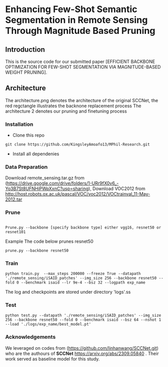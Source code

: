 # Enhancing Few-Shot Semantic Segmentation in Remote Sensing Through Magnitude Based Pruning


Introduction
------------
This is the source code for our submitted paper [EFFICIENT BACKBONE OPTIMIZATION FOR FEW-SHOT SEGMENTATION VIA MAGNITUDE-BASED WEIGHT PRUNING].

Architecture
------------
The architecture.png denotes the architecture of the original SCCNet, the red regctangle illustrates the backnone replacement process
The architecture 2 denotes our pruning and finetuning process

### Installation

* Clone this repo

```
git clone https://github.com/KingsleyAmoafo13/MPhil-Research.git
```
* Install all dependenies

### Data Preparation

Download remote_sensing.tar.gz from (https://drive.google.com/drive/folders/1-URr9fX0v6_-Yo3B7St8UFNHiPWpXxnC?usp=sharing), 
Download VOC2012 from http://host.robots.ox.ac.uk/pascal/VOC/voc2012/VOCtrainval_11-May-2012.tar


### Prune
```

Prune.py --backbone [specify backbone type] either vgg16, resnet50 or resnet101 

```
Example
The code below prunes resnet50

```
prune.py --backbone resnet50
```

### Train

```
python train.py  --max_steps 200000 --freeze True --datapath './remote_sensing/iSAID_patches' --img_size 256 --backbone resnet50 --fold 0 --benchmark isaid --lr 9e-4 --bsz 32 --logpath exp_name
```

The log and checkpoints are stored under directory 'logs'.ss

### Test

```
python test.py --datapath './remote_sensing/iSAID_patches' --img_size 256 --backbone resnet50 --fold 0 --benchmark isaid --bsz 64 --nshot 1 --load './logs/exp_name/best_model.pt'
```


### Acknowledgements

We leveraged on codes from (https://github.com/linhanwang/SCCNet.git) who are the authours of **SCCNet** https://arxiv.org/abs/2309.05840 . Their work served as baseline model for this study.

